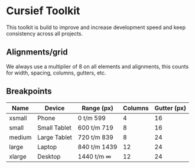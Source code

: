 # Cursief Toolkit
This toolkit is build to improve and increase development speed and keep consistency across all projects.

## Alignments/grid
We always use a multiplier of 8 on all elements and alignments, this counts for width, spacing, columns, gutters, etc.

## Breakpoints

| Name | Device | Range (px) | Columns | Gutter (px) |
|--|--|--|--|--|
| xsmall | Phone | 0 t/m 599 | 4 | 16 |
| small | Small Tablet | 600 t/m 719 | 8 | 16 |
| medium | Large Tablet | 720 t/m 839 | 8 | 24 |
| large | Laptop | 840 t/m 1439 | 12 | 24 |
| xlarge | Desktop | 1440 t/m ∞ | 12 | 24 |
